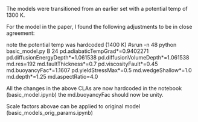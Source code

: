 The models were transitioned from an earlier set with a potential temp of 1300 K.

For the model in the paper, I found the following adjustments to be in close agreement:

note the potential temp was hardcoded (1400 K)
#srun -n 48 python basic_model.py B 24 
pd.adiabaticTempGrad*=0.9402271 
pd.diffusionEnergyDepth*=1.061538 
pd.diffusionVolumeDepth*=1.061538 
md.res=192 
md.faultThickness*=0.7 
pd.viscosityFault*=0.45 
md.buoyancyFac*=1.1607 
pd.yieldStressMax*=0.5
md.wedgeShallow*=1.0 
md.depth*=1.25 
md.aspectRatio=4.0

All the changes in the above CLAs are now hardcoded in the notebook (basic_model.ipynb)
the md.buoyancyFac should now be unity. 

Scale factors abovae can be applied to original model (basic_models_orig_params.ipynb)